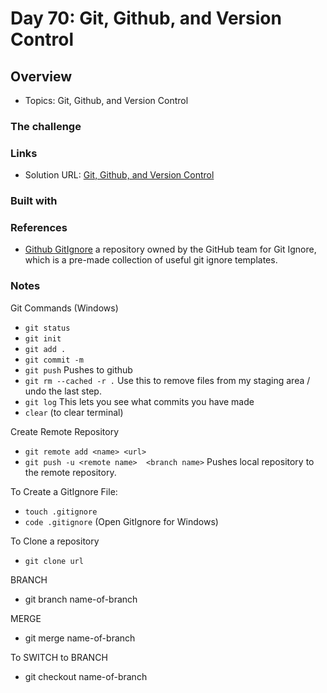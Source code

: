 # Day 70: Git, Github, and Version Control

## Overview

- Topics: Git, Github, and Version Control 

### The challenge

 

### Links

- Solution URL: [Git, Github, and Version Control](https://github.com/Mikerniker/100_Days_of_Python/tree/main/Day70)

### Built with



### References
- [Github GitIgnore](github.com/gitHub/gitignore) a repository owned by the GitHub team for Git Ignore, which is a pre-made collection of useful git ignore templates.


### Notes
Git Commands (Windows)
- ```git status```
- ```git init```
- ```git add .```
- ```git commit -m```
- ```git push```  Pushes to github
- ```git rm --cached -r .```  Use this to remove files from my staging area / undo the last step. 
- ```git log```  This lets you see what commits you have made
- ```clear``` (to clear terminal)

Create Remote Repository
- ```git remote add <name> <url>```
- ```git push -u <remote name>  <branch name>```  Pushes local repository to the remote repository. 

To Create a GitIgnore File:
- ```touch .gitignore```
- ```code .gitignore```  (Open GitIgnore for Windows)

To Clone a repository
  - ```git clone url```

BRANCH
- git branch name-of-branch

MERGE
- git merge name-of-branch

To SWITCH to BRANCH
- git checkout name-of-branch